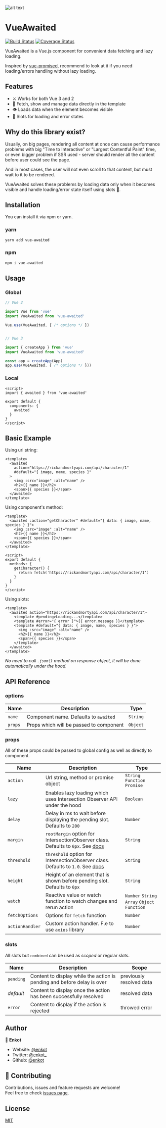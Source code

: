 ![alt text](https://github.com/enkot/vue-awaited/blob/main/public/emoji-glossy-person.png?raw=true)

# VueAwaited

[![Build Status](https://travis-ci.org/enkot/vue-awaited.svg?branch=master)](https://travis-ci.org/enkot/vue-awaited)
[![Coverage Status](https://coveralls.io/repos/github/enkot/vue-awaited/badge.svg?branch=master)](https://coveralls.io/github/enkot/vue-awaited?branch=master)

VueAwaited is a Vue.js component for convenient data fetching and lazy loading.

Inspired by [vue-promised](https://github.com/posva/vue-promised), recommend to look at it if you need loading/errors handling without lazy loading.

## Features

- ⚔️ Works for both Vue 3 and 2
- 📝 Fetch, show and manage data directly in the template
- 👁️ Loads data when the element becomes visible
- 📍 Slots for loading and error states

## Why do this library exist?

Usually, on big pages, rendering all content at once can cause performance problems with big "Time to Interactive" or "Largest Contentful Paint" time, or even bigger problem if SSR used - server should render all the content before user could see the page.

And in most cases, the user will not even scroll to that content, but must wait to it to be rendered.

VueAwaited solves these problems by loading data only when it becomes visible and handle loading/error state itself using slots 🙂.

## Installation

You can install it via npm or yarn.

### yarn

```sh
yarn add vue-awaited
```

### npm

```sh
npm i vue-awaited
```

## Usage

### Global

```js
// Vue 2

import Vue from 'vue'
import VueAwaited from 'vue-awaited'

Vue.use(VueAwaited, { /* options */ })


// Vue 3

import { createApp } from 'vue'
import VueAwaited from 'vue-awaited'

const app = createApp(App)
app.use(VueAwaited, { /* options */ }))
```

### Local

```vue
<script>
import { awaited } from 'vue-awaited'

export default {
  components: {
    awaited
  }
}
</script>
```

## Basic Example

Using url string:

```vue
<template>
  <awaited
    action="https://rickandmortyapi.com/api/character/1"
    #default="{ image, name, species }"
  >
    <img :src="image" :alt="name" />
    <h2>{{ name }}</h2>
    <span>{{ species }}</span>
  </awaited>
</template>
```

Using component's method:

```vue
<template>
  <awaited :action="getCharacter" #default="{ data: { image, name, species } }">
    <img :src="image" :alt="name" />
    <h2>{{ name }}</h2>
    <span>{{ species }}</span>
  </awaited>
</template>

<script>
export default {
  methods: {
    getCharacter() {
      return fetch('https://rickandmortyapi.com/api/character/1')
    }
  }
}
</script>
```

Using slots:

```vue
<template>
  <awaited action="https://rickandmortyapi.com/api/character/1">
    <template #pending>Loading...</template>
    <template #error="{ error }">{{ error.message }}</template>
    <template #default="{ data: { image, name, species } }">
      <img :src="image" :alt="name" />
      <h2>{{ name }}</h2>
      <span>{{ species }}</span>
    </template>
  </awaited>
</template>
```

_No need to call `.json()` method on response object, it will be done automatically under the hood._

## API Reference

### options

| Name    | Description                             | Type     |
| ------- | --------------------------------------- | -------- |
| `name`  | Component name. Defaults to `awaited`   | `String` |
| `props` | Props which will be passed to component | `Object` |

### props

All of these props could be passed to global config as well as directly to component.

| Name            | Description                                                                                                                                                                                 | Type                                          |
| --------------- | ------------------------------------------------------------------------------------------------------------------------------------------------------------------------------------------- | --------------------------------------------- |
| `action`        | Url string, method or promise object                                                                                                                                                        | `String` `Function` `Promise`                 |
| `lazy`          | Enables lazy loading which uses Intersection Observer API under the hood                                                                                                                    | `Boolean`                                     |
| `delay`         | Delay in ms to wait before displaying the pending slot. Defaults to `200`                                                                                                                   | `Number`                                      |
| `margin`        | `rootMargin` option for IntersectionObserver class. Defaults to `0px`. See [docs](https://developer.mozilla.org/en-US/docs/Web/API/Intersection_Observer_API#Intersection_observer_options) | `String`                                      |
| `threshold`     | `threshold` option for IntersectionObserver class. Defaults to `1.0`. See [docs](https://developer.mozilla.org/en-US/docs/Web/API/Intersection_Observer_API#Intersection_observer_options)  | `String`                                      |
| `height`        | Height of an element that is shown before pending slot. Defaults to `0px`                                                                                                                   | `String`                                      |
| `watch`         | Reactive value or watch function to watch changes and rerun action                                                                                                                          | `Number` `String` `Array` `Object` `Function` |
| `fetchOptions`  | Options for `fetch` function                                                                                                                                                                | `Number`                                      |
| `actionHandler` | Custom action handler. F.e to use `axios` library                                                                                                                                           | `Number`                                      |

### slots

All slots but `combined` can be used as _scoped_ or regular slots.

| Name      | Description                                                             | Scope                    |
| --------- | ----------------------------------------------------------------------- | ------------------------ |
| `pending` | Content to display while the action is pending and before delay is over | previously resolved data |
| _default_ | Content to display once the action has been successfully resolved       | resolved data            |
| `error`   | Content to display if the action is rejected                            | throwed error            |

## Author

👤 **Enkot**

- Website: [@enkot](https://medium.com/@enkot)
- Twitter: [@enkot\_](https://twitter.com/enkot_)
- Github: [@enkot](https://github.com/enkot)

## 🤝 Contributing

Contributions, issues and feature requests are welcome!<br />Feel free to check [issues page](https://github.com/enkot/vue-awaited/issues).

## License

[MIT](http://opensource.org/licenses/MIT)
